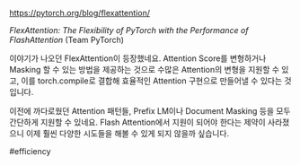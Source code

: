 https://pytorch.org/blog/flexattention/

*FlexAttention: The Flexibility of PyTorch with the Performance of FlashAttention* (Team PyTorch)

이야기가 나오던 FlexAttention이 등장했네요. Attention Score를 변형하거나 Masking 할 수 있는 방법을 제공하는 것으로 수많은 Attention의 변형을 지원할 수 있고, 이를 torch.compile로 결합해 효율적인 Attention 구현으로 만들어낼 수 있다는 것입니다.

이전에 까다로웠던 Attention 패턴들, Prefix LM이나 Document Masking 등을 모두 간단하게 지원할 수 있네요. Flash Attention에서 지원이 되어야 한다는 제약이 사라졌으니 이제 훨씬 다양한 시도들을 해볼 수 있게 되지 않을까 싶습니다.

#efficiency 
